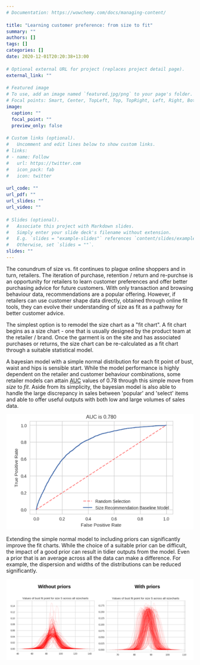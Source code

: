 ```yaml
---
# Documentation: https://wowchemy.com/docs/managing-content/

title: "Learning customer preference: from size to fit"
summary: ""
authors: []
tags: []
categories: []
date: 2020-12-01T20:20:38+13:00

# Optional external URL for project (replaces project detail page).
external_link: ""

# Featured image
# To use, add an image named `featured.jpg/png` to your page's folder.
# Focal points: Smart, Center, TopLeft, Top, TopRight, Left, Right, BottomLeft, Bottom, BottomRight.
image:
  caption: ""
  focal_point: ""
  preview_only: false

# Custom links (optional).
#   Uncomment and edit lines below to show custom links.
# links:
# - name: Follow
#   url: https://twitter.com
#   icon_pack: fab
#   icon: twitter

url_code: ""
url_pdf: ""
url_slides: ""
url_video: ""

# Slides (optional).
#   Associate this project with Markdown slides.
#   Simply enter your slide deck's filename without extension.
#   E.g. `slides = "example-slides"` references `content/slides/example-slides.md`.
#   Otherwise, set `slides = ""`.
slides: ""
---
```


The conundrum of size vs. fit continues to plague online shoppers and in turn, retailers. The iteration of purchase, retention / return and re-purchse is an opportunity for retailers to learn customer preferences and offer better purchasing advice for future customers. With only transaction and browsing behaviour data, recommendations are a popular offering. However, if retailers can use customer shape data directly, obtained through online fit tools, they can evolve their understanding of size as fit as a pathway for better customer advice. 

The simplest option is to remodel the size chart as a  "fit chart". A fit chart begins as a size chart - one that is usually designed by the product team at the retailer / brand. Once the garment is on the site and has associated purchases or returns, the size chart can be re-calculated as a fit chart through a suitable statistical model. 

A bayesian model with a simple normal distribution for each fit point of bust, waist and hips is sensible start. While the model performance is highly dependent on the retailer and customer behaviour combinations, some retailer models can attain [AUC](https://en.wikipedia.org/wiki/Receiver_operating_characteristic#Area_under_the_curve) values of 0.78 through this simple move from _size_ to _fit_. Aside from its simplicity, the bayesian model is also able to handle the large discrepancy in sales between 'popular' and 'select' items and able to offer useful outputs with both low and large volumes of sales data. 

![](auc-base.png)

Extending the simple normal model to including priors can significantly improve the fit charts. While the choice of a suitable prior can be difficult, the impact of a good prior can result in tidier outputs from the model. Even a prior that is an average across all the data can make a difference. For example, the dispersion and widths of the distributions can be reduced significantly. 

![](priors-effect.png)